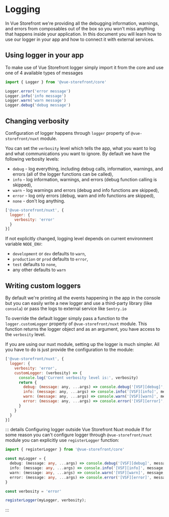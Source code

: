 # Logging

In Vue Storefront we're providing all the debugging information, warnings, and errors from composables out of the box so you won't miss anything that happens inside your application.  In this document you will learn how to use our logger in your app and how to connect it with external services.

## Using logger in your app

To make use of Vue Storefront logger simply import it from the core and use one of 4 available types of messages

```js
import { Logger } from '@vue-storefront/core'

Logger.error('error message')
Logger.info('info message')
Logger.warn('warn message')
Logger.debug('debug message')
```

## Changing verbosity

Configuration of logger happens through `logger` property of `@vue-storefront/nuxt` module. 

You can set the `verbosity` level which tells the app, what you want to log and what communications you want to ignore. By default we have the following verbosity levels:

- `debug` - log everything, including debug calls, information, warnings, and errors (all of the logger functions can be called),
- `info` - log information, warnings, and errors (debug function calling is skipped),
- `warn` - log warnings and errors (debug and info functions are skipped),
- `error` - log only errors (debug, warn and info functions are skipped),
- `none` - don't log anything.

```js
['@vue-storefront/nuxt', {
  logger: {
    verbosity: 'error'
  }
}]
```

If not explicitly changed, logging level depends on current environment variable `NODE_ENV`:

- `development` or `dev` defaults to `warn`,
- `production` or `prod` defaults to `error`,
- `test` defaults to `none`,
- any other defaults to `warn`

## Writing custom loggers

By default we're printing all the events happening in the app in the console  but you can easily write a new logger and use a third-party library (like `consola`) or pass the logs to external service like `Sentry.io`

To override the default logger simply pass a function to the `logger.customLogger` property of `@vue-storefront/nuxt` module. This function returns the logger object and as an argument, you have access to the `verbosity` level.

If you are using our nuxt module, setting up the logger is much simpler. All you have to do is just provide the configuration to the module:


```js
['@vue-storefront/nuxt', {
  logger: { 
    verbosity: 'error',
    customLogger: (verbosity) => {
      console.log('Current verbosity level is:', verbosity)
      return {
        debug: (message: any, ...args) => console.debug('[VSF][debug]', message, ...args),
        info: (message: any, ...args) => console.info('[VSF][info]', message, ...args),
        warn: (message: any, ...args) => console.warn('[VSF][warn]', message, ...args),
        error: (message: any, ...args) => console.error('[VSF][error]', message, ...args),
      }
    }
  }
}]
```
::: details Configuring logger outside Vue Storefront Nuxt module
If for some reason you can't configure logger through `@vue-storefront/nuxt` module you can explicitly use `registerLogger` function:

```ts
import { registerLogger } from '@vue-storefront/core'

const myLogger = {
  debug: (message: any, ...args) => console.debug('[VSF][debug]', message, ...args),
  info: (message: any, ...args) => console.info('[VSF][info]', message, ...args),
  warn: (message: any, ...args) => console.warn('[VSF][warn]', message, ...args),
  error: (message: any, ...args) => console.error('[VSF][error]', message, ...args),
}

const verbosity = 'error'

registerLogger(myLogger, verbosity);
```
:::
